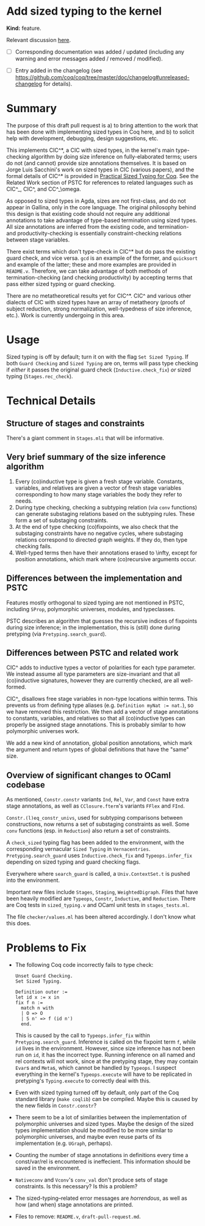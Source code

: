 # Add sized typing to the kernel


<!-- Thank you for your contribution.
     Make sure you read the contributing guide and fill this template. -->


<!-- Keep what applies -->
**Kind:** feature.


<!-- If this is a bug fix, make sure the bug was reported beforehand. -->
Relevant discussion [here](https://github.com/coq/coq/wiki/CoqTerminationDiscussion#sized).


<!-- If there is a user-visible change in coqc/coqtop/coqchk/coq_makefile behavior and testing is not prohibitively expensive: -->
<!-- (Otherwise, remove this line.) -->
<!-- [ ] Added / updated test-suite -->
<!-- If this is a feature pull request / breaks compatibility: -->
<!-- (Otherwise, remove these lines.) -->
- [ ] Corresponding documentation was added / updated (including any warning and error messages added / removed / modified).
- [ ] Entry added in the changelog (see https://github.com/coq/coq/tree/master/doc/changelog#unreleased-changelog for details).


# Summary

The purpose of this draft pull request is a) to bring attention to the work that has been done with implementing sized types in Coq here, and b) to solicit help with development, debugging, design suggestions, etc.

This implements CIC^\*, a CIC with sized types, in the kernel's main type-checking algorithm by doing size inference on fully-elaborated terms; users do not (and cannot) provide size annotations themselves. It is based on Jorge Luis Sacchini's work on sized types in CIC (various papers), and the formal details of CIC^\* is provided in [Practical Sized Typing for Coq](https://arxiv.org/abs/1912.05601). See the Related Work section of PSTC for references to related languages such as CIC^\_, CIC^, and CC^\_\omega.

As opposed to sized types in Agda, sizes are not first-class, and do not appear in Gallina, only in the core language. The original philosophy behind this design is that existing code should not require any additional annotations to take advantage of type-based termination using sized types. All size annotations are inferred from the existing code, and termination- and productivity-checking is essentially constraint-checking relations between stage variables.

There exist terms which don't type-check in CIC^\* but do pass the existing guard check, and vice versa. `gcd` is an example of the former, and `quicksort` and example of the latter; these and more examples are provided in `README.v`. Therefore, we can take advantage of both methods of termination-checking (and checking productivity) by accepting terms that pass either sized typing or guard checking.

There are no metatheoretical results yet for CIC^\*. CIC^ and various other dialects of CIC with sized types have an array of metatheory (proofs of subject reduction, strong normalization, well-typedness of size inference, etc.). Work is currently undergoing in this area.

# Usage

Sized typing is off by default; turn it on with the flag `Set Sized Typing`. If both `Guard Checking` and `Sized Typing` are on, terms will pass type checking if *either* it passes the original guard check (`Inductive.check_fix`) *or* sized typing (`Stages.rec_check`).

# Technical Details

## Structure of stages and constraints

There's a giant comment in `Stages.mli` that will be informative.

## Very brief summary of the size inference algorithm

1. Every (co)inductive type is given a fresh stage variable. Constants, variables, and relatives are given a vector of fresh stage variables corresponding to how many stage variables the body they refer to needs.
2. During type checking, checking a subtyping relation (via `conv` functions) can generate substaging relations based on the subtyping rules. These form a set of substaging constraints.
3. At the end of type checking (co)fixpoints, we also check that the substaging constraints have no negative cycles, where substaging relations correspond to directed graph weights. If they do, then type checking fails.
4. Well-typed terms then have their annotations erased to \infty, except for position annotations, which mark where (co)recursive arguments occur.

## Differences between the implementation and PSTC

Features mostly orthogonal to sized typing are not mentioned in PSTC, including `SProp`, polymorphic universes, modules, and typeclasses.

PSTC describes an algorithm that guesses the recursive indices of fixpoints during size inference; in the implementation, this is (still) done during pretyping (via `Pretyping.search_guard`).

## Differences between PSTC and related work

CIC^ adds to inductive types a vector of polarities for each type parameter. We instead assume all type parameters are size-invariant and that all (co)inductive signatures, however they are currently checked, are all well-formed.

CIC^\_ disallows free stage variables in non-type locations within terms. This prevents us from defining type aliases (e.g. `Definition myNat := nat.`), so we have removed this restriction. We then add a vector of stage annotations to constants, variables, and relatives so that all (co)inductive types can properly be assigned stage annotations. This is probably similar to how polymorphic universes work.

We add a new kind of annotation, global position annotations, which mark the argument and return types of global definitions that have the "same" size.

## Overview of significant changes to OCaml codebase

As mentioned, `Constr.constr` variants `Ind`, `Rel`, `Var`, and `Const` have extra stage annotations, as well as `CClosure.fterm`'s variants `FFlex` and `FInd`.

`Constr.(l)eq_constr_univs`, used for subtyping comparisons between constructions, now returns a set of substaging constraints as well. Some `conv` functions (esp. in `Reduction`) also return a set of constraints.

A `check_sized` typing flag has been added to the environment, with the corresponding vernacular `Sized Typing` in `Vernacentries`. `Pretyping.search_guard` uses `Inductive.check_fix` and `Typeops.infer_fix` depending on sized typing and guard checking flags.

Everywhere where `search_guard` is called, a `Univ.ContextSet.t` is pushed into the environment.

Important new files include `Stages`, `Staging`, `WeightedDigraph`. Files that have been heavily modified are `Typeops`, `Constr`, `Inductive`, and `Reduction`. There are Coq tests in `sized_typing.v` and OCaml unit tests in `stages_tests.ml`.

The file `checker/values.ml` has been altered accordingly. I don't know what this does.

# Problems to Fix

* The following Coq code incorrectly fails to type check:

  ```coq
  Unset Guard Checking.
  Set Sized Typing.

  Definition outer :=
  let id x := x in
  fix f n :=
    match n with
    | O => O
    | S n' => f (id n')
    end.
  ```
  This is caused by the call to `Typeops.infer_fix` within `Pretyping.search_guard`. Inference is called on the fixpoint term `f`, while `id` lives in the environment. However, since size inference has not been run on `id`, it has the incorrect type. Running inference on all named and rel contexts will not work, since at the pretyping stage, they may contain `Evar`s and `Meta`s, which cannot be handled by `Typeops`. I suspect everything in the kernel's `Typeops.execute` will have to be replicated in pretyping's `Typing.execute` to correctly deal with this.

* Even with sized typing turned off by default, only part of the Coq standard library (`make coqlib`) can be compiled. Maybe this is caused by the new fields in `Constr.constr`?

* There seem to be a lot of similarities between the implementation of polymorphic universes and sized types. Maybe the design of the sized types implementation should be modified to be more similar to polymorphic universes, and maybe even reuse parts of its implementation (e.g. `UGraph`, perhaps).

* Counting the number of stage annotations in definitions every time a const/var/rel is encountered is ineffecient. This information should be saved in the environment.

* `Nativeconv` and `Vconv`'s `conv_val` don't produce sets of stage constraints. Is this necessary? Is this a problem?

* The sized-typing–related error messages are *horrendous*, as well as how (and when) stage annotations are printed.

* Files to remove: `README.v`, `draft-pull-request.md`.
